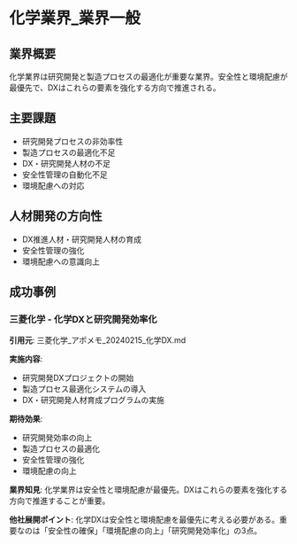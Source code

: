 # 化学業界_業界一般

## 業界概要
化学業界は研究開発と製造プロセスの最適化が重要な業界。安全性と環境配慮が最優先で、DXはこれらの要素を強化する方向で推進される。

## 主要課題
- 研究開発プロセスの非効率性
- 製造プロセスの最適化不足
- DX・研究開発人材の不足
- 安全性管理の自動化不足
- 環境配慮への対応

## 人材開発の方向性
- DX推進人材・研究開発人材の育成
- 安全性管理の強化
- 環境配慮への意識向上

## 成功事例

### 三菱化学 - 化学DXと研究開発効率化
**引用元**: 三菱化学_アポメモ_20240215_化学DX.md

**実施内容**:
- 研究開発DXプロジェクトの開始
- 製造プロセス最適化システムの導入
- DX・研究開発人材育成プログラムの実施

**期待効果**:
- 研究開発効率の向上
- 製造プロセスの最適化
- 安全性管理の強化
- 環境配慮の向上

**業界知見**: 
化学業界は安全性と環境配慮が最優先。DXはこれらの要素を強化する方向で推進することが重要。

**他社展開ポイント**: 
化学DXは安全性と環境配慮を最優先に考える必要がある。重要なのは「安全性の確保」「環境配慮の向上」「研究開発効率化」の3点。 